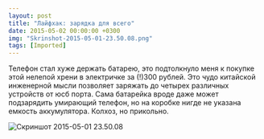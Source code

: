 ```yaml
---
layout: post
title: "Лайфхак: зарядка для всего"
date: 2015-05-02 00:00:00 +0300
img: "Skrinshot-2015-05-01-23.50.08.png"
tags: [Imported]
---
```


Телефон стал хуже держать батарею, это подтолкнуло меня к покупке этой нелепой хрени в электричке за (!)300 рублей. Это чудо китайской инженерной мысли позволяет заряжать до четырех различных устройств от юсб порта. Сама батарейка вроде даже может подзарядить умирающий телефон, но на коробке нигде не указана емкость аккумулятора. Колхоз, но прикольно.

![Скриншот 2015-05-01 23.50.08](/blog/assets/Skrinshot-2015-05-01-23.50.08.png)